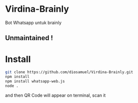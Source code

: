 # Virdina-Brainly
Bot Whatsapp untuk brainly
## Unmaintained !

# Install
```bash
git clone https://github.com/diosamuel/Virdina-Brainly.git
npm install
npm install whatsapp-web.js
node .
```
and then QR Code will appear on terminal, scan it
